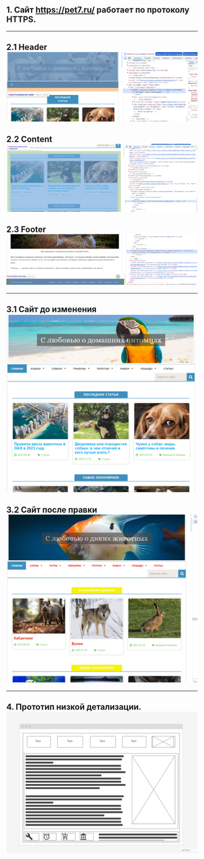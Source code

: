## 1.  Сайт https://pet7.ru/ работает по протоколу HTTPS.
---

## 2.1  Header ![Alt text](image.png)
## 2.2 Content ![Alt text](image-1.png)
## 2.3 Footer ![Alt text](image-2.png)
---
## 3.1 Сайт до изменения![Alt text](<Снимок экрана 2023-11-15 082425.png>)
## 3.2 Сайт после правки ![Alt text](<Снимок экрана 2023-11-15 211522.png>)
---

## 4. Прототип низкой детализации.![Alt text](<Снимок экрана 2023-11-15 214252.png>)